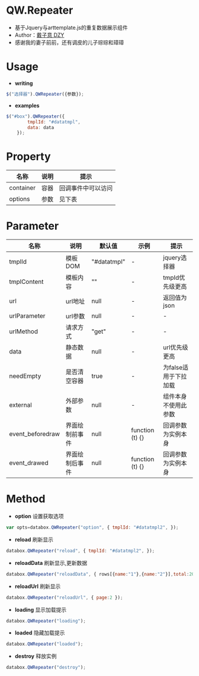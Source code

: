 # QW.Repeater
* 基于Jquery与arttemplate.js的重复数据展示组件
* Author：[戴子意 DZY](http://www.daiziyi.com/)
* 感谢我的妻子前前，还有调皮的儿子琮琮和璋璋

# Usage
* **writing**
```javascript
$("选择器").QWRepeater({参数});
```
* **examples**
```javascript
$("#box").QWRepeater({
        tmplId: "#datatmpl",
        data: data
    });
```
	
# Property
| 名称 | 说明  | 提示 |
| ------------ | ------------ | ------------ |
| container| 容器 | 回调事件中可以访问 |
| options| 参数 | 见下表 |

# Parameter
| 名称 | 说明  | 默认值  | 示例  | 提示 |
| ------------ | ------------ | ------------ | ------------ | ------------ |
| tmplId| 模板DOM | "#datatmpl" | - | jquery选择器 |
| tmplContent| 模板内容 | "" | - | tmpId优先级更高 |
| url| url地址 | null | - | 返回值为json |
| urlParameter| url参数 | null | - | - |
| urlMethod| 请求方式 | "get" | - | - |
| data| 静态数据 | null | - | url优先级更高 | 
| needEmpty| 是否清空容器 | true | - | 为false适用于下拉加载 |
| external| 外部参数 | null | - | 组件本身不使用此参数 |
| event_beforedraw| 界面绘制前事件 | null | function (t) {} | 回调参数为实例本身 |
| event_drawed| 界面绘制后事件 | null | function (t) {}  | 回调参数为实例本身 |

# Method
* **option**
设置获取选项
```javascript
var opts=databox.QWRepeater("option", { tmplId: "#datatmpl2", });
```
* **reload**
刷新显示
```javascript
databox.QWRepeater("reload", { tmplId: "#datatmpl2", });
```
* **reloadData**
刷新显示,更新数据
```javascript
databox.QWRepeater("reloadData", { rows[{name:"1"},{name:"2"}],total:20});
```
* **reloadUrl**
刷新显示
```javascript
databox.QWRepeater("reloadUrl", { page:2 });
```
* **loading**
显示加载提示
```javascript
databox.QWRepeater("loading");
```
* **loaded**
隐藏加载提示
```javascript
databox.QWRepeater("loaded");
```
* **destroy**
释放实例
```javascript
databox.QWRepeater("destroy");
```
